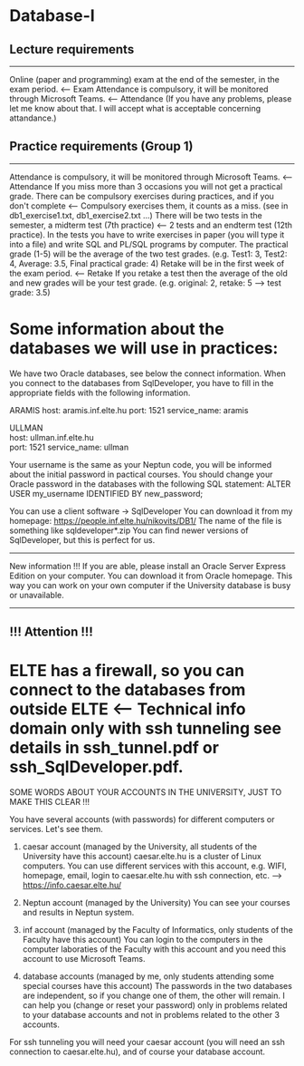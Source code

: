 # Database-I

## Lecture requirements
--------------------
Online (paper and programming) exam at the end of the semester, in the exam period.  <-- Exam
Attendance is compulsory, it will be monitored through Microsoft Teams.              <-- Attendance
(If you have any problems, please let me know about that. I will accept what is 
acceptable concerning attandance.)

## Practice requirements (Group 1)
---------------------
Attendance is compulsory, it will be monitored through Microsoft Teams.              <-- Attendance
If you miss more than 3 occasions you will not get a practical grade.
There can be compulsory exercises during practices, and if you don't complete        <-- Compulsory exercises
them, it counts as a miss. (see in db1_exercise1.txt, db1_exercise2.txt ...) 
There will be two tests in the semester, a midterm test (7th practice)               <-- 2 tests
and an endterm test (12th practice).
In the tests you have to write exercises in paper (you will type it into a file) 
and write SQL and PL/SQL programs by computer.
The practical grade (1-5) will be the average of the two test grades.
(e.g. Test1: 3, Test2: 4, Average: 3.5, Final practical grade: 4)
Retake will be in the first week of the exam period.                                 <-- Retake
If you retake a test then the average of the old and new grades will
be your test grade. (e.g. original: 2, retake: 5 --> test grade: 3.5)


Some information about the databases we will use in practices:
=========================================================================
We have two Oracle databases, see below the connect information.
When you connect to the databases from SqlDeveloper, you have to fill in 
the appropriate fields with the following information.

ARAMIS
host: aramis.inf.elte.hu
port: 1521
service_name: aramis

ULLMAN                  
host: ullman.inf.elte.hu                
port: 1521
service_name: ullman

Your username is the same as your Neptun code, you will be informed 
about the initial password in pactical courses.
You should change your Oracle password in the databases with the following SQL statement:
ALTER USER my_username IDENTIFIED BY new_password;

You can use a client software -> SqlDeveloper
You can download it from my homepage: https://people.inf.elte.hu/nikovits/DB1/
The name of the file is something like sqldeveloper*.zip
You can find newer versions of SqlDeveloper, but this is perfect for us.

************************************************
New information !!!
If you are able, please install an Oracle Server Express Edition on your computer.
You can download it from Oracle homepage.
This way you can work on your own computer if the University database is busy or unavailable.
************************************************

!!! Attention !!!
-----------------
ELTE has a firewall, so you can connect to the databases from outside ELTE                   <-- Technical info
domain only with ssh tunneling see details in ssh_tunnel.pdf or ssh_SqlDeveloper.pdf.
=====================================================================================
SOME WORDS ABOUT YOUR ACCOUNTS IN THE UNIVERSITY, JUST TO MAKE THIS CLEAR !!!

You have several accounts (with passwords) for different computers or services. Let's see them.

1. caesar account (managed by the University, all students of the University have this account)
caesar.elte.hu is a cluster of Linux computers. You can use different services with this account,
e.g. WIFI, homepage, email, login to caesar.elte.hu with ssh connection, etc.
--> https://info.caesar.elte.hu/

2. Neptun account (managed by the University)
You can see your courses and results in Neptun system.

3. inf account (managed by the Faculty of Informatics, only students of the Faculty have this account)
You can login to the computers in the computer laboraties of the Faculty with this account
and you need this account to use Microsoft Teams.

4. database accounts (managed by me, only students attending some special courses have this account)
The passwords in the two databases are independent, so if you change one of them, the other will remain.
I can help you (change or reset your password) only in problems related to your database accounts and not
in problems related to the other 3 accounts.

For ssh tunneling you will need your caesar account (you will need an ssh connection to caesar.elte.hu), 
and of course your database account.
